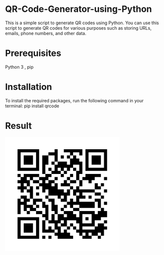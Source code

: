 # QR-Code-Generator-using-Python
This is a simple script to generate QR codes using Python. You can use this script to generate QR codes for various purposes such as storing URLs, emails, phone numbers, and other data.

# Prerequisites

Python 3 , pip

# Installation
To install the required packages, run the following command in your terminal:
pip install qrcode

# Result
![result](https://github.com/Sanketarali/QR-Code-Generator-using-Python/blob/main/qr_code/sanket_arali_linkedin.jpg)




